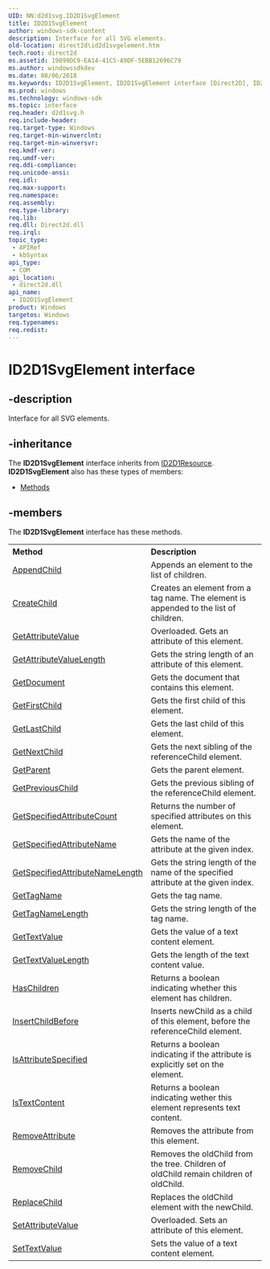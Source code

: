 ```yaml
---
UID: NN:d2d1svg.ID2D1SvgElement
title: ID2D1SvgElement
author: windows-sdk-content
description: Interface for all SVG elements.
old-location: direct2d\id2d1svgelement.htm
tech.root: direct2d
ms.assetid: 19099DC9-EA14-41C5-A9DF-5EBB12696C79
ms.author: windowssdkdev
ms.date: 08/06/2018
ms.keywords: ID2D1SvgElement, ID2D1SvgElement interface [Direct2D], ID2D1SvgElement interface [Direct2D],described, d2d1svg/ID2D1SvgElement, direct2d.id2d1svgelement
ms.prod: windows
ms.technology: windows-sdk
ms.topic: interface
req.header: d2d1svg.h
req.include-header: 
req.target-type: Windows
req.target-min-winverclnt: 
req.target-min-winversvr: 
req.kmdf-ver: 
req.umdf-ver: 
req.ddi-compliance: 
req.unicode-ansi: 
req.idl: 
req.max-support: 
req.namespace: 
req.assembly: 
req.type-library: 
req.lib: 
req.dll: Direct2d.dll
req.irql: 
topic_type:
 - APIRef
 - kbSyntax
api_type:
 - COM
api_location:
 - direct2d.dll
api_name:
 - ID2D1SvgElement
product: Windows
targetos: Windows
req.typenames: 
req.redist: 
---
```


# ID2D1SvgElement interface


## -description


Interface for all SVG elements.


## -inheritance

The <b xmlns:loc="http://microsoft.com/wdcml/l10n">ID2D1SvgElement</b> interface inherits from <a href="https://msdn.microsoft.com/8f19e74a-f010-4082-a4da-d1dc3cfe3192">ID2D1Resource</a>. <b>ID2D1SvgElement</b> also has these types of members:
<ul>
<li><a href="https://docs.microsoft.com/">Methods</a></li>
</ul>

## -members

The <b>ID2D1SvgElement</b> interface has these methods.
<table class="members" id="memberListMethods">
<tr>
<th align="left" width="37%">Method</th>
<th align="left" width="63%">Description</th>
</tr>
<tr data="declared;">
<td align="left" width="37%">
<a href="https://msdn.microsoft.com/BE9F0820-D66E-4B20-8790-3D5B3652754B">AppendChild</a>
</td>
<td align="left" width="63%">
Appends an element to the list of children. 
        

</td>
</tr>
<tr data="declared;">
<td align="left" width="37%">
<a href="https://msdn.microsoft.com/E8BD0808-D3A3-41BB-A7A3-2183C0E56396">CreateChild</a>
</td>
<td align="left" width="63%">
Creates an element from a tag name. The element is appended to the list of children. 

</td>
</tr>
<tr data="declared;">
<td align="left" width="37%">
<a href="https://msdn.microsoft.com/2f6ca40a-6c78-9c60-c06a-a31f6edf7663">GetAttributeValue</a>
</td>
<td align="left" width="63%">Overloaded. Gets an attribute of this element.

</td>
</tr>
<tr data="declared;">
<td align="left" width="37%">
<a href="https://msdn.microsoft.com/2B466C04-7768-4F15-AC68-55A3074499C1">GetAttributeValueLength</a>
</td>
<td align="left" width="63%">
Gets the string length of an attribute of this element. 

</td>
</tr>
<tr data="declared;">
<td align="left" width="37%">
<a href="https://msdn.microsoft.com/87ACD0CD-AF31-4734-80F7-67090154D5D1">GetDocument</a>
</td>
<td align="left" width="63%">
Gets the document that contains this element.

</td>
</tr>
<tr data="declared;">
<td align="left" width="37%">
<a href="https://msdn.microsoft.com/6EA233AE-CC2C-442D-A8CE-FF3DC645785A">GetFirstChild</a>
</td>
<td align="left" width="63%">
Gets the first child of this element.

</td>
</tr>
<tr data="declared;">
<td align="left" width="37%">
<a href="https://msdn.microsoft.com/DA100037-7177-4547-B161-D52E059A5F35">GetLastChild</a>
</td>
<td align="left" width="63%">
Gets the last child of this element.

</td>
</tr>
<tr data="declared;">
<td align="left" width="37%">
<a href="https://msdn.microsoft.com/41D48F64-3C90-4CB1-91F5-32FC04042471">GetNextChild</a>
</td>
<td align="left" width="63%">
Gets the next sibling of the referenceChild element.

</td>
</tr>
<tr data="declared;">
<td align="left" width="37%">
<a href="https://msdn.microsoft.com/1396BEE3-23F1-4C07-8A74-BF07F14AB093">GetParent</a>
</td>
<td align="left" width="63%">
Gets the parent element.

</td>
</tr>
<tr data="declared;">
<td align="left" width="37%">
<a href="https://msdn.microsoft.com/CE4334D8-7A96-464A-BE57-A7B226221FC3">GetPreviousChild</a>
</td>
<td align="left" width="63%">
Gets the previous sibling of the referenceChild element.

</td>
</tr>
<tr data="declared;">
<td align="left" width="37%">
<a href="https://msdn.microsoft.com/DB683CA6-57B5-4B13-9EB3-269DDCA94667">GetSpecifiedAttributeCount</a>
</td>
<td align="left" width="63%">
Returns the number of specified attributes on this element. 

</td>
</tr>
<tr data="declared;">
<td align="left" width="37%">
<a href="https://msdn.microsoft.com/08419C4C-4EED-406F-884C-84532C6AF1CC">GetSpecifiedAttributeName</a>
</td>
<td align="left" width="63%">
Gets the name of the attribute at the given index.

</td>
</tr>
<tr data="declared;">
<td align="left" width="37%">
<a href="https://msdn.microsoft.com/AD94B020-D9AA-4B1F-B7C3-DEF97DADFEEA">GetSpecifiedAttributeNameLength</a>
</td>
<td align="left" width="63%">
Gets the string length of the name of the specified attribute at the given index. 

</td>
</tr>
<tr data="declared;">
<td align="left" width="37%">
<a href="https://msdn.microsoft.com/00E1D15D-6976-40F2-880C-0F0D90B767D6">GetTagName</a>
</td>
<td align="left" width="63%">
Gets the tag name.

</td>
</tr>
<tr data="declared;">
<td align="left" width="37%">
<a href="https://msdn.microsoft.com/FD73B8E6-4490-4BF2-9A65-6661DB3594E1">GetTagNameLength</a>
</td>
<td align="left" width="63%">
Gets the string length of the tag name. 

</td>
</tr>
<tr data="declared;">
<td align="left" width="37%">
<a href="https://msdn.microsoft.com/97B396BE-467A-4B5D-A87B-8B2B8BC6E71D">GetTextValue</a>
</td>
<td align="left" width="63%">
Gets the value of a text content element.

</td>
</tr>
<tr data="declared;">
<td align="left" width="37%">
<a href="https://msdn.microsoft.com/DC644B2A-3DBF-46D7-B5A3-88FD0BC51D38">GetTextValueLength</a>
</td>
<td align="left" width="63%">
Gets the length of the text content value.

</td>
</tr>
<tr data="declared;">
<td align="left" width="37%">
<a href="https://msdn.microsoft.com/8E7942E1-AD67-44B5-9C8D-89DD7551BA18">HasChildren</a>
</td>
<td align="left" width="63%">
Returns a boolean indicating whether this element has children.

</td>
</tr>
<tr data="declared;">
<td align="left" width="37%">
<a href="https://msdn.microsoft.com/09BBABC1-0644-473E-A751-C84437941A2B">InsertChildBefore</a>
</td>
<td align="left" width="63%">
Inserts newChild as a child of this element, before the referenceChild element.
        

</td>
</tr>
<tr data="declared;">
<td align="left" width="37%">
<a href="https://msdn.microsoft.com/94B91C4E-B2E5-4E23-B381-5920EA0F8F31">IsAttributeSpecified</a>
</td>
<td align="left" width="63%">
Returns a boolean indicating if the attribute is explicitly set on the element.

</td>
</tr>
<tr data="declared;">
<td align="left" width="37%">
<a href="https://msdn.microsoft.com/AB2078AC-033F-4111-B67D-014EF439E2B5">IsTextContent</a>
</td>
<td align="left" width="63%">
Returns a boolean indicating wether this element represents text content.

</td>
</tr>
<tr data="declared;">
<td align="left" width="37%">
<a href="https://msdn.microsoft.com/608BB970-CC78-4CF3-BD8C-02DCBBFA287E">RemoveAttribute</a>
</td>
<td align="left" width="63%">
Removes the attribute from this element. 

</td>
</tr>
<tr data="declared;">
<td align="left" width="37%">
<a href="https://msdn.microsoft.com/986EE898-D377-4DFF-B19E-834D5CD1A4E6">RemoveChild</a>
</td>
<td align="left" width="63%">
Removes the oldChild from the tree. Children of oldChild remain children of oldChild.

</td>
</tr>
<tr data="declared;">
<td align="left" width="37%">
<a href="https://msdn.microsoft.com/BEF74F58-D218-46CA-AE02-F15DDAC48FB4">ReplaceChild</a>
</td>
<td align="left" width="63%">
Replaces the oldChild element with the newChild.

</td>
</tr>
<tr data="declared;">
<td align="left" width="37%">
<a href="https://msdn.microsoft.com/33403a07-28d1-4138-ea7f-04f3ac42a8f7">SetAttributeValue</a>
</td>
<td align="left" width="63%">Overloaded. Sets an attribute of this element.

</td>
</tr>
<tr data="declared;">
<td align="left" width="37%">
<a href="https://msdn.microsoft.com/569257CB-1B85-458D-92F4-EBE6C3FF0639">SetTextValue</a>
</td>
<td align="left" width="63%">
Sets the value of a text content element.

</td>
</tr>
</table> 

